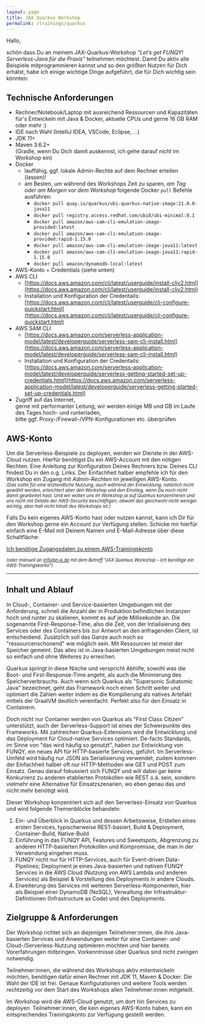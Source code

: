 ```yaml
---
layout: page
title: JAX Quarkus Workshop
permalink: /trainings/quarkus
---
```


Hallo,

schön dass Du an meinem JAX-Quarkus-Workshop _"Let’s get FUNQY! Serverless-Java für die Praxis"_ teilnehmen möchtest.
Damit Du aktiv alle Beispiele mitprogrammieren kannst und so den größten Nutzen für Dich erhälst, habe ich einige wichtige Dinge aufgeführt, die für Dich wichtig sein könnten:

## Technische Anforderungen

* Rechner/Notebook/Laptop mit ausreichend Ressourcen und Kapazitäten für's Entwickeln mit Java & Docker, aktuelle CPUs und gerne 16 GB RAM oder mehr :)
* IDE nach Wahl (IntelliJ IDEA, VSCode, Eclipse, ...)
* JDK 11+
* Maven 3.6.2+  
  (Gradle, wenn Du Dich damit auskennst, ich gehe darauf _nicht_ im Workshop ein)
* Docker
  * lauffähig, ggf. lokale Admin-Rechte auf dem Rechner erteilen (lassen)!
  * am Besten, um während des Workshops Zeit zu sparen, _am Tag oder am Morgen vor dem Workshop_ folgende Docker `pull` Befehle ausführen:
    - `docker pull quay.io/quarkus/ubi-quarkus-native-image:21.0.0-java11`
    - `docker pull registry.access.redhat.com/ubi8/ubi-minimal:8.1`
    - `docker pull amazon/aws-sam-cli-emulation-image-provided:latest`
    - `docker pull amazon/aws-sam-cli-emulation-image-provided:rapid-1.15.0`
    - `docker pull amazon/aws-sam-cli-emulation-image-java11:latest`
    - `docker pull amazon/aws-sam-cli-emulation-image-java11:rapid-1.15.0`
    - `docker pull amazon/dynamodb-local:latest`
* AWS-Konto + Credentials (siehe unten)
* AWS CLI
  * [https://docs.aws.amazon.com/cli/latest/userguide/install-cliv2.html](https://docs.aws.amazon.com/cli/latest/userguide/install-cliv2.html)
  * Installation und Konfiguration der Credentails: [https://docs.aws.amazon.com/cli/latest/userguide/cli-configure-quickstart.html](https://docs.aws.amazon.com/cli/latest/userguide/cli-configure-quickstart.html)
* AWS SAM CLI
  * [https://docs.aws.amazon.com/serverless-application-model/latest/developerguide/serverless-sam-cli-install.html](https://docs.aws.amazon.com/serverless-application-model/latest/developerguide/serverless-sam-cli-install.html)
  * Installation und Konfiguration der Credentails: [https://docs.aws.amazon.com/serverless-application-model/latest/developerguide/serverless-getting-started-set-up-credentials.html](https://docs.aws.amazon.com/serverless-application-model/latest/developerguide/serverless-getting-started-set-up-credentials.html)
* Zugriff auf das Internet,  
  gerne mit performanter Leitung, wir werden einige MB und GB im Laufe des Tages hoch- und runterladen,  
  bitte ggf. Proxy-/Firewall-/VPN-Konfigurationen etc. überprüfen


## AWS-Konto

Um die Serverless-Beispiele zu deployen, werden wir Dienste in der AWS-Cloud nutzen.
Hierfür benötigst Du ein AWS-Account mit den nötigen Rechten.
Eine Anleitung zur Konfiguration Deines Rechners bzw. Deines CLI findest Du in den o.g. Links.
Der Einfachheit halber empfehle ich für den Workshop ein Zugang mit _Admin-Rechten_ im jeweiligen AWS-Konto.  
<small><em>(Das sollte für eine letztendliche Nutzung, auch während der Entwicklung, natürlich nicht gewählt werden, erleichtert aber den Workshop und den Einstieg, wenn Du noch nicht damit gearbeitet hast. Und wir wollen uns im Workshop ja auf Quarkus konzentrieren und uns nicht mit Details der AWS-Security beschäftigen, obwohl das gleichwohl nicht weniger wichtig, aber halt nicht Inhalt des Workshops ist.)</em></small>

Falls Du kein eigenes AWS-Konto hast oder nutzen kannst, kann ich Dir für den Workshop gerne ein Account zur Verfügung stellen.
Schicke mir hierfür einfach eine E-Mail mit Deinem Namen und E-Mail-Adresse über diese Schaltfläche:

<a href="mailto:info@n-k.de?subject=JAX Quarkus Workshop - Ich benötige ein AWS-Trainingskonto" class="btn btn-info">Ich benötige Zugangsdaten zu einem AWS-Trainingskonto</a>

<small><em>(oder manuell an info@n-k.de mit dem Betreff "JAX Quarkus Workshop - Ich benötige ein AWS-Trainingskonto")</em></small>

---

## Inhalt und Ablauf

In Cloud-, Container- und Service-basierten Umgebungen mit der Anforderung, schnell die Anzahl der in Produktion befindlichen Instanzen hoch und runter zu skalieren, kommt es auf jede Millisekunde an. Die sogenannte First-Response-Time, also die Zeit, von der Intialisierung des Services oder des Containers bis zur Antwort an den anfragenden Client, ist entscheidend. Zusätzlich soll das Ganze auch noch so "ressourcenschonend" wie möglich sein. Mit Ressourcen ist meist der Speicher gemeint. Das alles ist in Java-basierten Umgebungen meist nicht so einfach und ohne Weiteres zu erreichen.

Quarkus springt in diese Nische und verspricht Abhilfe, sowohl was die Boot- und First-Response-Time angeht, als auch die Minimierung des Speicherverbrauchs. Auch wenn sich Quarkus als "Supersonic Subatomic Java" bezeichnet, geht das Framework noch einen Schritt weiter und optimiert die Zahlen weiter indem es die Kompilierung als natives Artefakt mittels der GraalVM deutlich vereinfacht. Perfekt also für den Einsatz in Containern.

Doch nicht nur Container werden von Quarkus als "First Class Citizen" unterstützt, auch der Serverless-Support ist eines der Schwerpunkte des Frameworks. Mit zahlreichen Quarkus-Extensions wird die Entwicklung und das Deployment für Cloud-native Services optimiert. De-facto Standards, im Sinne von "das wird häufig so genutzt", haben zur Entwicklung von FUNQY, ein neues API für HTTP-basierte Services, geführt. Im Serverless-Umfeld wird häufig nur JSON als Serialisierung verwendet, zudem kommen der Einfachheit halber oft nur HTTP-Methoden wie GET und POST zum Einsatz. Genau darauf fokussiert sich FUNQY und will dabei gar keine Konkurrenz zu anderen etablierten Protokollen wie REST o.ä. sein, sondern vielmehr eine Alternative für Einsatzszenarien, wo eben genau das und nicht mehr benötigt wird.

Dieser Workshop konzentriert sich auf den Serverless-Einsatz von Quarkus und wird folgende Themenblöcke behandeln:

1. Ein- und Überblick in Quarkus und dessen Arbeitsweise, Erstellen eines ersten Services, typischerweise REST-basiert, Build & Deployment, Container-Build, Native-Build
1. Einführung in das FUNQY API, Features und Sweetspots, Abgrenzung zu anderen HTTP-basierten Protokollen und Kompromisse, die man in der Verwendung eingehen muss.
1. FUNQY nicht nur für HTTP-Services, auch für Event-driven Data-Pipelines; Deployment je eines Java-basierten und nativen FUNQY Services in die AWS Cloud (Nutzung von AWS Lambda und anderen Services) als Beispiel & Vorstellung des Deployments in andere Clouds.
1. Erweiterung des Services mit weiteren Serverless-Komponenten, hier als Beispiel einer DynamoDB (NoSQL), Verwaltung der Infrastruktur-Definitionen (Infrastructure as Code) und des Deployments.


## Zielgruppe & Anforderungen
Der Workshop richtet sich an diejenigen Teilnehmer:innen, die ihre Java-basierten Services und Anwendungen weiter für eine Container- und Cloud-/Serverless-Nutzung optimieren möchten und hier bereits Vorerfahrungen mitbringen. Vorkenntnisse über Quarkus sind nicht zwingen notwendig.


Teilnehmer:innen, die während des Workshops aktiv mitentwickeln möchten, benötigen dafür einen Rechner mit JDK 11, Maven & Docker. Die Wahl der IDE ist frei. Genaue Konfigurationen und weitere Tools werden rechtzeitig vor dem Start des Workshops allen Teilnehmer:innen mitgeteilt.


Im Workshop wird die AWS-Cloud genutzt, um dort hin Services zu deployen. Teilnehmer:innen, die kein eigenes AWS-Konto haben, kann ein entsprechendes Trainingskonto zur Verfügung gestellt werden.
